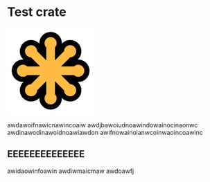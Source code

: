 # Test crate

![svg](./svg.svg)

awdawoifnawicnawincoaiw
awdjbawoiudnoawindowainocinaonwc
awdinawodinawoidnoawiawdon
awifnowainoianwcoinwaoincoawinc

## EEEEEEEEEEEEEE

awidaowinfoawin
awdiwmaicmaw
awdoawfj

